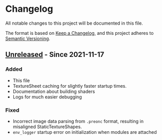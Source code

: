 # Changelog
All notable changes to this project will be documented in this file.

The format is based on [Keep a Changelog](https://keepachangelog.com/en/1.0.0/),
and this project adheres to [Semantic Versioning](https://semver.org/spec/v2.0.0.html).

## [Unreleased] - Since 2021-11-17
### Added
- This file
- TextureSheet caching for slightly faster startup times.
- Documentation about building shaders
- Logs for much easier debugging

### Fixed
- Incorrect image data parsing from `.preonc` format, resulting in misaligned StaticTextureShapes.
- `env_logger` startup error on initialization when modules are attached

[Unreleased]: https://github.com/Hugo4IT/PreonEngine/

